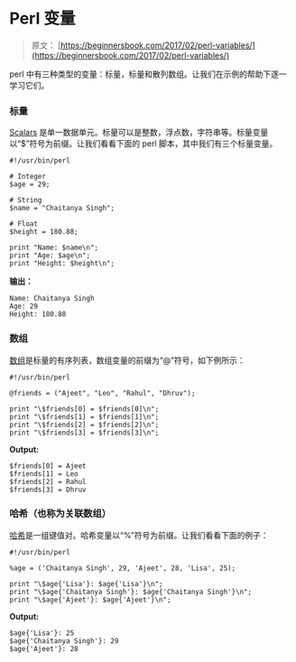 # Perl 变量

> 原文： [https://beginnersbook.com/2017/02/perl-variables/](https://beginnersbook.com/2017/02/perl-variables/)

perl 中有三种类型的变量：标量，标量和散列数组。让我们在示例的帮助下逐一学习它们。

### 标量

[Scalars](https://beginnersbook.com/2017/05/scalars-in-perl/) 是单一数据单元。标量可以是整数，浮点数，字符串等。标量变量以“$”符号为前缀。让我们看看下面的 perl 脚本，其中我们有三个标量变量。

```
#!/usr/bin/perl

# Integer
$age = 29;

# String
$name = "Chaitanya Singh";

# Float
$height = 180.88;

print "Name: $name\n";
print "Age: $age\n";
print "Height: $height\n";
```

**输出：**

```
Name: Chaitanya Singh
Age: 29
Height: 180.88
```

### 数组

[数组](https://beginnersbook.com/2017/05/perl-lists-and-arrays/)是标量的有序列表，数组变量的前缀为“@”符号，如下例所示：

```
#!/usr/bin/perl

@friends = ("Ajeet", "Leo", "Rahul", "Dhruv");

print "\$friends[0] = $friends[0]\n";
print "\$friends[1] = $friends[1]\n";
print "\$friends[2] = $friends[2]\n";
print "\$friends[3] = $friends[3]\n";
```

**Output:**

```
$friends[0] = Ajeet
$friends[1] = Leo
$friends[2] = Rahul
$friends[3] = Dhruv
```

### 哈希（也称为关联数组）

[哈希](https://beginnersbook.com/2017/05/hashes-in-perl/)是一组键值对。哈希变量以“%”符号为前缀。让我们看看下面的例子：

```
#!/usr/bin/perl

%age = ('Chaitanya Singh', 29, 'Ajeet', 28, 'Lisa', 25);

print "\$age{'Lisa'}: $age{'Lisa'}\n";
print "\$age{'Chaitanya Singh'}: $age{'Chaitanya Singh'}\n";
print "\$age{'Ajeet'}: $age{'Ajeet'}\n";
```

**Output:**

```
$age{'Lisa'}: 25
$age{'Chaitanya Singh'}: 29
$age{'Ajeet'}: 28
```